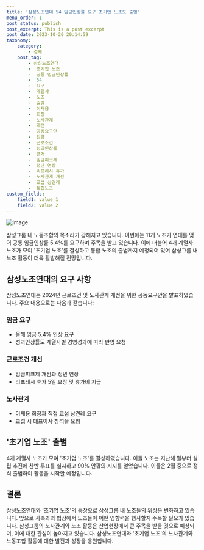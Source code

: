 ```yaml
---
title: '삼성노조연대 54 임금인상률 요구 초기업 노조도 출범'
menu_order: 1
post_status: publish
post_excerpt: This is a post excerpt
post_date: 2023-10-20 20:14:59
taxonomy:
    category:
        - 경제
    post_tag:
        - 삼성노조연대
        -  초기업 노조
        -  공통 임금인상률
        -  54
        -  요구
        -  계열사
        -  노조
        -  출범
        -  이재용
        -  회장
        -  노사관계
        -  개선
        -  공동요구안
        -  임금
        -  근로조건
        -  성과인상률
        -  근거
        -  임금피크제
        -  정년 연장
        -  리프레시 휴가
        -  노사관계 개선
        -  교섭 상견례
        -  통합노조
custom_fields:
    field1: value 1
    field2: value 2
---
```


![Image](https://imgnews.pstatic.net/image/586/2024/02/06/0000072497_001_20240206181201665.jpg?type=w647)


삼성그룹 내 노동조합의 목소리가 강해지고 있습니다. 이번에는 11개 노조가 연대를 맺어 공통 임금인상률 5.4%를 요구하며 주목을 받고 있습니다. 이에 더불어 4개 계열사 노조가 모여 '초기업 노조'를 결성하고 통합 노조의 출범까지 예정되어 있어 삼성그룹 내 노조 활동이 더욱 활발해질 전망입니다.

## 삼성노조연대의 요구 사항
삼성노조연대는 2024년 근로조건 및 노사관계 개선을 위한 공동요구안을 발표하였습니다. 주요 내용으로는 다음과 같습니다:
### 임금 요구
- 올해 임금 5.4% 인상 요구
- 성과인상률도 계열사별 경영성과에 따라 반영 요청

### 근로조건 개선
- 임금피크제 개선과 정년 연장
- 리프레시 휴가 5일 보장 및 휴가비 지급

### 노사관계
- 이재용 회장과 직접 교섭 상견례 요구
- 교섭 시 대표이사 참석을 요청

## '초기업 노조' 출범
4개 계열사 노조가 모여 '초기업 노조'를 결성하였습니다. 이들 노조는 지난해 말부터 설립 추진에 찬반 투표를 실시하고 90% 안팎의 지지를 얻었습니다. 이들은 2월 중으로 정식 출범하여 활동을 시작할 예정입니다.

## 결론
삼성노조연대와 '초기업 노조'의 등장으로 삼성그룹 내 노조들의 위상은 변화하고 있습니다. 앞으로 사측과의 협상에서 노조들이 어떤 영향력을 행사할지 주목할 필요가 있습니다. 삼성그룹의 노사관계와 노조 활동은 산업현장에서 큰 주목을 받을 것으로 예상되며, 이에 대한 관심이 높아지고 있습니다. 삼성노조연대와 '초기업 노조'의 노사관계와 노동조합 활동에 대한 발전과 성장을 응원합니다.
